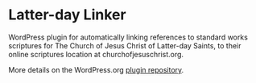 # Latter-day Linker

WordPress plugin for automatically linking references to standard works scriptures for The Church of Jesus Christ of Latter-day Saints, to their online scriptures location at churchofjesuschrist.org.

More details on the WordPress.org [plugin repository](https://wordpress.org/plugins/lds-linker/).
